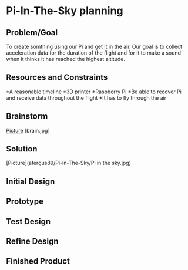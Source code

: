 # Pi-In-The-Sky planning

## Problem/Goal

   To create somthing using our Pi and get it in the air. Our goal is to collect acceleration data for the duration of the flight and for it to make a sound when it thinks it has reached the highest altitude. 

## Resources and Constraints

*A reasonable timeline
*3D printer
*Raspberry Pi
*Be able to recover Pi and receive data throughout the flight
*It has to fly through the air

## Brainstorm

[Picture](afergus89/Pi-In-The-Sky/brain.jpg)
[brain.jpg]

## Solution

[Picture](afergus89/Pi-In-The-Sky/Pi in the sky.jpg)

## Initial Design

## Prototype

## Test Design

## Refine Design

## Finished Product
